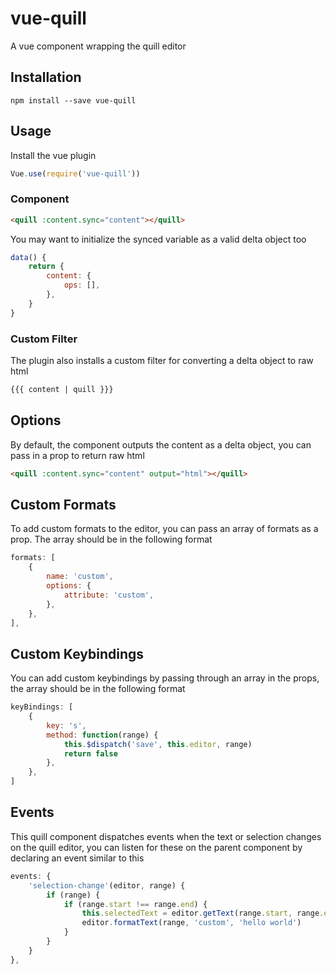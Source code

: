 # vue-quill
A vue component wrapping the quill editor

## Installation
```
npm install --save vue-quill
```

## Usage
Install the vue plugin
```js
Vue.use(require('vue-quill'))
```
### Component
```html
<quill :content.sync="content"></quill>
```
You may want to initialize the synced variable as a valid delta object too

```js
data() {
    return {
        content: {
            ops: [],
        },
    }
}
```

### Custom Filter
The plugin also installs a custom filter for converting a delta object to raw html

```html
{{{ content | quill }}}
```

## Options
By default, the component outputs the content as a delta object, you can pass in a prop to return raw html 
```html
<quill :content.sync="content" output="html"></quill>
```

## Custom Formats
To add custom formats to the editor, you can pass an array of formats as a prop. The array should be in the following format
```js
formats: [
    {
        name: 'custom',
        options: {
            attribute: 'custom',
        },
    },
],
```

## Custom Keybindings
You can add custom keybindings by passing through an array in the props, the array should be in the following format
```js
keyBindings: [
    {
        key: 's',
        method: function(range) {
            this.$dispatch('save', this.editor, range)
            return false        
        },
    },
]
```

## Events
This quill component dispatches events when the text or selection changes on the quill editor, you can listen for these on the parent component by declaring an event similar to this
```js
events: {
    'selection-change'(editor, range) {
        if (range) {
            if (range.start !== range.end) {
                this.selectedText = editor.getText(range.start, range.end)
                editor.formatText(range, 'custom', 'hello world')
            }
        }
    }
},
```
